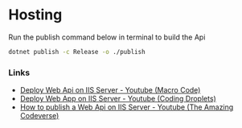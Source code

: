 # Hosting

Run the publish command below in terminal to build the Api

```bash
dotnet publish -c Release -o ./publish
```

### Links

- [Deploy Web Api on IIS Server - Youtube (Macro Code)](https://www.youtube.com/watch?v=kMmZ9SbPBQA)
- [Deploy Web App on IIS Server - Youtube (Coding Droplets)](https://www.youtube.com/watch?v=OlkpRoE2mYQ)
- [How to publish a Web Api on IIS Server - Youtube (The Amazing Codeverse)](https://www.youtube.com/watch?v=wNeT_Z-C5QI)